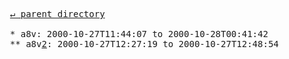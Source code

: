 <pre>
  <a href="../">&#x21b5; parent directory</a>
  
  * a8v: 2000-10-27T11:44:07 to 2000-10-28T00:41:42
  ** a8v<a href="2">2</a>: 2000-10-27T12:27:19 to 2000-10-27T12:48:54
</pre>
